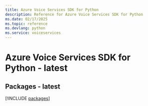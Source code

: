 ```yaml
---
title: Azure Voice Services SDK for Python
description: Reference for Azure Voice Services SDK for Python
ms.date: 02/17/2025
ms.topic: reference
ms.devlang: python
ms.service: voiceservices
---
```

# Azure Voice Services SDK for Python - latest
## Packages - latest
[!INCLUDE [packages](voice-services-index.md)]